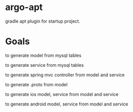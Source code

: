 # argo-apt
gradle apt plugin for startup project.

# Goals
to generate model from mysql tables

to generate service from mysql tables

to generate spring mvc controller from model and service

to generate .proto from model

to generate ios model, service from model and service

to generate android model, service from model and service

